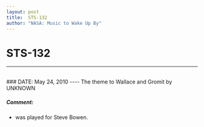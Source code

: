 ```yaml
---
layout: post
title:  STS-132
author: "NASA: Music to Wake Up By"
---
```


# STS-132
----
<br/>
### DATE: May 24, 2010
----
The theme to Wallace and Gromit by UNKNOWN

##### Comment:
* was played for Steve Bowen.
